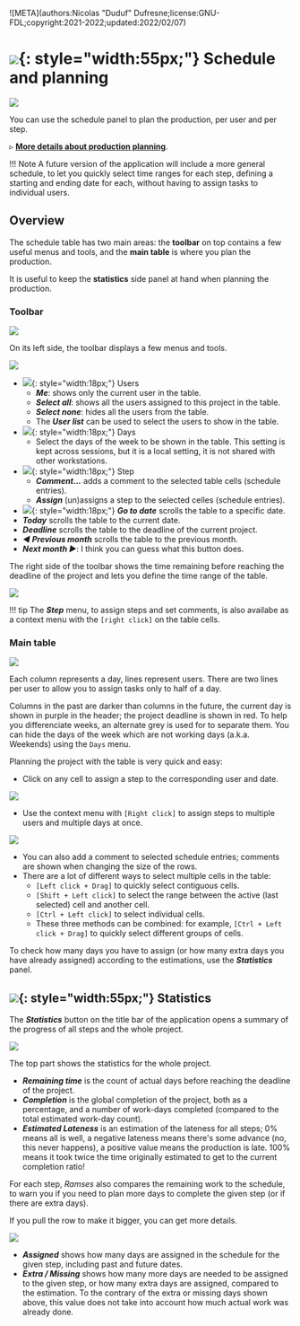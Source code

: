 ![META](authors:Nicolas "Duduf" Dufresne;license:GNU-FDL;copyright:2021-2022;updated:2022/02/07)

# ![](/img/icons/calendar_sl.svg){: style="width:55px;"} Schedule and planning

![](/img/client/schedule2.png)

You can use the schedule panel to plan the production, per user and per step.

▹ **[More details about production planning](../../pipeline/planning.md)**.

!!! Note
    A future version of the application will include a more general schedule, to let you quickly select time ranges for each step, defining a starting and ending date for each, without having to assign tasks to individual users.

## Overview

The schedule table has two main areas: the **toolbar** on top contains a few useful menus and tools, and the **main table** is where you plan the production.

It is useful to keep the **statistics** side panel at hand when planning the production.

### Toolbar

![](/img/client/scheduletoolbar.png)

On its left side, the toolbar displays a few menus and tools.

![](/img/client/scheduletoolbarleft.png)

- ![](/img/icons/user_sl.svg){: style="width:18px;"} Users
    - ***Me***: shows only the current user in the table.
    - ***Select all***: shows all the users assigned to this project in the table.
    - ***Select none***: hides all the users from the table.
    - The ***User list*** can be used to select the users to show in the table.
- ![](/img/icons/calendar_sl.svg){: style="width:18px;"} Days
    - Select the days of the week to be shown in the table. This setting is kept across sessions, but it is a local setting, it is not shared with other workstations.
- ![](/img/icons/step-node_sl.svg){: style="width:18px;"} Step
    - ***Comment...*** adds a comment to the selected table cells (schedule entries).
    - ***Assign*** (un)assigns a step to the selected celles (schedule entries).
- ![](/img/icons/select.svg){: style="width:18px;"} ***Go to date*** scrolls the table to a specific date.
- ***Today*** scrolls the table to the current date.
- ***Deadline*** scrolls the table to the deadline of the current project.
- ***◀ Previous month*** scrolls the table to the previous month.
- ***Next month ▶***: I think you can guess what this button does.

The right side of the toolbar shows the time remaining before reaching the deadline of the project and lets you define the time range of the table.

![](/img/client/scheduletoolbarright.png)

!!! tip
    The ***Step*** menu, to assign steps and set comments, is also availabe as a context menu with the `[right click]` on the table cells.

### Main table

![](/img/client/scheduletable.png)

Each column represents a day, lines represent users. There are two lines per user to allow you to assign tasks only to half of a day.

Columns in the past are darker than columns in the future, the current day is shown in purple in the header; the project deadline is shown in red. To help you differenciate weeks, an alternate grey is used for to separate them. You can hide the days of the week which are not working days (a.k.a. Weekends) using the `Days` menu.

Planning the project with the table is very quick and easy:

- Click on any cell to assign a step to the corresponding user and date.

![](/img/client/scheduleselectstep.png)

- Use the context menu with `[Right click]` to assign steps to multiple users and multiple days at once.

![](/img/client/schedulecontextmenu.png)

- You can also add a comment to selected schedule entries; comments are shown when changing the size of the rows.
- There are a lot of different ways to select multiple cells in the table:
    - `[Left click + Drag]` to quickly select contiguous cells.
    - `[Shift + Left click]` to select the range between the active (last selected) cell and another cell.
    - `[Ctrl + Left click]` to select individual cells.
    - These three methods can be combined: for example, `[Ctrl + Left click + Drag]` to quickly select different groups of cells.

To check how many days you have to assign (or how many extra days you have already assigned) according to the estimations, use the ***Statistics*** panel.

## ![](/img/icons/counter_bl.svg){: style="width:55px;"} Statistics

The ***Statistics*** button on the title bar of the application opens a summary of the progress of all steps and the whole project.

![](/img/client/statistics.png)

The top part shows the statistics for the whole project.

- ***Remaining time*** is the count of actual days before reaching the deadline of the project.
- ***Completion*** is the global completion of the project, both as a percentage, and a number of work-days completed (compared to the total estimated work-day count).
- ***Estimated Lateness*** is an estimation of the lateness for all steps; 0% means all is well, a negative lateness means there's some advance (no, this never happens), a positive value means the production is late. 100% means it took twice the time originally estimated to get to the current completion ratio!

For each step, *Ramses* also compares the remaining work to the schedule, to warn you if you need to plan more days to complete the given step (or if there are extra days).

If you pull the row to make it bigger, you can get more details.

![](/img/client/statistics-details.png)

- ***Assigned*** shows how many days are assigned in the schedule for the given step, including past and future dates.
- ***Extra / Missing*** shows how many more days are needed to be assigned to the given step, or how many extra days are assigned, compared to the estimation. To the contrary of the extra or missing days shown above, this value does not take into account how much actual work was already done.